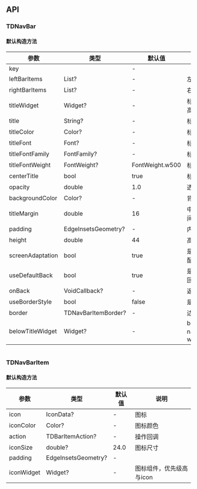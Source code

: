 ## API
### TDNavBar
#### 默认构造方法

| 参数 | 类型 | 默认值 | 说明 |
| --- | --- | --- | --- |
| key |  | - |  |
| leftBarItems | List<TDNavBarItem>? | - | 左边操作项 |
| rightBarItems | List<TDNavBarItem>? | - | 右边操作项 |
| titleWidget | Widget? | - | 标题控件，优先级高于title文案 |
| title | String? | - | 标题文案 |
| titleColor | Color? | - | 标题颜色 |
| titleFont | Font? | - | 标题字体尺寸 |
| titleFontFamily | FontFamily? | - | 标题字体样式 |
| titleFontWeight | FontWeight? | FontWeight.w500 | 标题字体粗细 |
| centerTitle | bool | true | 标题是否居中 |
| opacity | double | 1.0 | 透明度 |
| backgroundColor | Color? | - | 背景颜色 |
| titleMargin | double | 16 | 中间文案左右两边间距 |
| padding | EdgeInsetsGeometry? | - | 内部填充 |
| height | double | 44 | 高度 |
| screenAdaptation | bool | true | 是否进行屏幕适配，默认true |
| useDefaultBack | bool | true | 是否使用默认的返回 |
| onBack | VoidCallback? | - | 返回事件 |
| useBorderStyle | bool | false | 是否使用边框模式 |
| border | TDNavBarItemBorder? | - | 边框 |
| belowTitleWidget | Widget? | - | belowTitleWidget navbar 下方的widget |

```
```
 ### TDNavBarItem
#### 默认构造方法

| 参数 | 类型 | 默认值 | 说明 |
| --- | --- | --- | --- |
| icon | IconData? | - | 图标 |
| iconColor | Color? | - | 图标颜色 |
| action | TDBarItemAction? | - | 操作回调 |
| iconSize | double? | 24.0 | 图标尺寸 |
| padding | EdgeInsetsGeometry? | - |  |
| iconWidget | Widget? | - | 图标组件，优先级高与icon |
